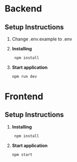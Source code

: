 # Backend

## Setup Instructions

1. Change .env.example to .env

2. **Installing**
   ```bash
    npm install

3. **Start application**
    ```bash
    npm run dev

# Frontend

## Setup Instructions

1. **Installing**
   ```bash
    npm install

3. **Start application**
    ```bash
    npm start

